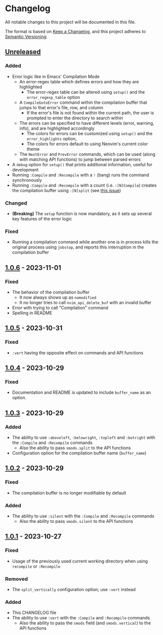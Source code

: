 # Changelog

All notable changes to this project will be documented in this file.

The format is based on [Keep a Changelog](https://keepachangelog.com/en/1.0.0/),
and this project adheres to [Semantic Versioning](https://semver.org/spec/v2.0.0.html).

## [Unreleased]

### Added

- Error logic like in Emacs' Compilation Mode
  - An error-regex table which defines errors and how they are highlighted
    - The error-regex table can be altered using `setup()` and the `error_regexp_table` option
  - A `CompileGotoError` command within the compilation buffer that jumps to that error's file, row, and column
    - If the error's file is not found within the current path, the user is prompted to enter the directory to search within
  - The errors can be specified to have different levels (error, warning, info), and are highlighted accordingly
    - The colors for errors can be customized using `setup()` and the `error_highlights` option,
    - The colors for errors default to using Neovim's current color theme
  - The `NextError` and `PrevError` commands, which can be used (along with matching API functions) to jump between parsed errors
- A `debug` option for `setup()` that prints additional information, useful for development
- Running `:Compile` and `:Recompile` with a `!` (bang) runs the command synchronously
- Running `:Compile` and `:Recompile` with a count (i.e. `:[N]Compile`) creates the compilation buffer using `:[N]split` (see [this issue](https://github.com/ej-shafran/compile-mode.nvim/issues/2))

### Changed

- **(Breaking)** The `setup` function is now mandatory, as it sets up several key features of the error logic

### Fixed

- Running a compilation command while another one is in process kills the original process using `jobstop`, and reports this interruption in the compilation buffer

## [1.0.6] - 2023-11-01

### Fixed

- The behavior of the compilation buffer
  - It now always shows up as `nomodified`
  - It no longer tries to call `nvim_api_delete_buf` with an invalid buffer
- Error with trying to call "Compilation" command
- Spelling in README

## [1.0.5] - 2023-10-31

### Fixed

- `:vert` having the opposite effect on commands and API functions

## [1.0.4] - 2023-10-29

### Fixed

- Documentation and README is updated to include `buffer_name` as an option.

## [1.0.3] - 2023-10-29

### Added

- The ability to use `:aboveleft`, `:belowright`, `:topleft` and `:botright` with the `:Compile` and `:Recompile` commands
  - Also the ability to pass `smods.split` to the API functions
- Configuration option for the compilation buffer name (`buffer_name`)

## [1.0.2] - 2023-10-29

### Fixed

- The compilation buffer is no longer modifiable by default

### Added

- The ability to use `:silent` with the `:Compile` and `:Recompile` commands
  - Also the ability to pass `smods.silent` to the API functions

## [1.0.1] - 2023-10-27

### Fixed

- Usage of the previously used current working directory when using `recompile` or `:Recompile`

### Removed

- The `split_vertically` configuration option; use `:vert` instead

### Added

- This CHANGELOG file
- The ability to use `:vert` with the `:Compile` and `:Recompile` commands
  - Also the ability to pass the `smods` field (and `smods.vertical`) to the API functions

[unreleased]: https://github.com/ej-shafran/compile-mode.nvim/compare/latest...nightly
[1.0.6]: https://github.com/ej-shafran/compile-mode.nvim/compare/v1.0.5...v1.0.6
[1.0.5]: https://github.com/ej-shafran/compile-mode.nvim/compare/v1.0.4...v1.0.5
[1.0.4]: https://github.com/ej-shafran/compile-mode.nvim/compare/v1.0.3...v1.0.4
[1.0.3]: https://github.com/ej-shafran/compile-mode.nvim/compare/v1.0.2...v1.0.3
[1.0.2]: https://github.com/ej-shafran/compile-mode.nvim/compare/v1.0.1...v1.0.2
[1.0.1]: https://github.com/ej-shafran/compile-mode.nvim/compare/v1.0.0...v1.0.1
